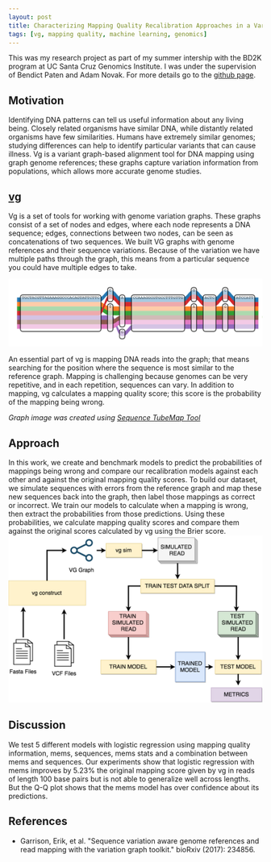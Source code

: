 ```yaml
---
layout: post
title: Characterizing Mapping Quality Recalibration Approaches in a Variant Graph Genomics Tool
tags: [vg, mapping quality, machine learning, genomics]
---
```


This was my research project as part of my summer intership with the BD2K program at UC Santa Cruz Genomics Institute. I was under the supervision of Bendict Paten and Adam Novak. For more details go to the [github page](https://github.com/binarySequoia/vg_recal).

## Motivation
Identifying DNA patterns can tell us useful information about any living being. Closely related organisms have similar DNA, while distantly related organisms have few similarities. Humans have extremely similar genomes; studying differences can help to identify particular variants that can cause illness. Vg is a variant graph-based alignment tool for DNA mapping using graph genome references; these graphs capture variation information from populations, which allows more accurate genome studies.

## [vg](https://github.com/vgteam/vg#vg)

Vg is a set of tools for working with genome variation graphs. These graphs consist of a set of nodes and edges, where each node represents a DNA sequence; edges, connections between two nodes, can be seen as  concatenations of two sequences. We built VG graphs with genome references and their sequence variations. Because of the variation we have multiple paths through the graph, this means from a particular sequence you could have multiple edges to take.

![alt text](https://github.com/binarySequoia/VG_Recal/raw/master/doc/VG_GRAPH.png "VG GRAPH")

An essential part of vg is mapping DNA reads into the graph; that means searching for the position where the sequence is most similar to the reference graph. Mapping is challenging because genomes can be very repetitive, and in each repetition, sequences can vary. In addition to mapping, vg calculates a mapping quality score; this score is the probability of the mapping being wrong.

_Graph image was created using [Sequence TubeMap Tool](https://github.com/vgteam/sequenceTubeMap)_

## Approach
In this work, we create and benchmark models to predict the probabilities of mappings being wrong and compare our recalibration models against each other and against the original mapping quality scores. To build our dataset, we simulate sequences with errors from the reference graph and map these new sequences back into the graph, then label those mappings as correct or incorrect. We train our models to calculate when a mapping is wrong, then extract the probabilities from those predictions. Using these probabilities, we calculate mapping quality scores and compare them against the original scores calculated by vg using the Brier score.
![alt text](https://github.com/binarySequoia/VG_Recal/raw/master/doc/VG_RECALIBRATE_WORKFLOW.png "APPROACH WORKFLOW")

## Discussion
We test 5 different models with logistic regression using mapping quality information, mems, sequences, mems stats and a combination between mems and sequences. Our experiments show that logistic regression with mems improves by 5.23% the original mapping score given by vg in reads of length 100 base pairs but is not able to generalize well across lengths. But the Q-Q plot shows that the mems model has over confidence about its predictions.



## References
* Garrison, Erik, et al. "Sequence variation aware genome references and read mapping with the variation graph toolkit." bioRxiv (2017): 234856.
